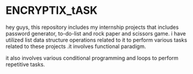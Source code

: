 # ENCRYPTIX_tASK
hey guys,  this repository includes my internship projects that includes password generator, to-do-list and  rock paper and scissors game. i have utilized list data structure operations related to it to perform various tasks related to these projects .it involves functional paradigm.

it also involves various conditional programming and loops to perform repetitive tasks.
